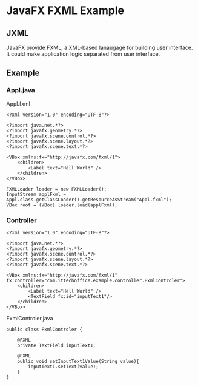 # JavaFX FXML Example

## JXML
JavaFX provide FXML, a XML-based lanaugage for building user interface. It could make application logic separated from user interface.

## Example


### Appl.java

Appl.fxml
```
<?xml version="1.0" encoding="UTF-8"?>

<?import java.net.*?>
<?import javafx.geometry.*?>
<?import javafx.scene.control.*?>
<?import javafx.scene.layout.*?>
<?import javafx.scene.text.*?>

<VBox xmlns:fx="http://javafx.com/fxml/1">
	<children>
		<Label text="Hell World" />
	</children>
</VBox>

```

```
FXMLLoader loader = new FXMLLoader();
InputStream applFxml = Appl.class.getClassLoader().getResourceAsStream("Appl.fxml");
VBox root = (VBox) loader.load(applFxml);
```

### Controller

```
<?xml version="1.0" encoding="UTF-8"?>

<?import java.net.*?>
<?import javafx.geometry.*?>
<?import javafx.scene.control.*?>
<?import javafx.scene.layout.*?>
<?import javafx.scene.text.*?>

<VBox xmlns:fx="http://javafx.com/fxml/1" fx:controller="com.ittechoffice.example.controller.FxmlControler">
	<children>
		<Label text="Hell World" />
		<TextField fx:id="inputText1"/>
	</children>
</VBox>

```

FxmlControler.java
```
public class FxmlControler {
	
	@FXML
    private TextField inputText1;

	@FXML
	public void setInputText1Value(String value){
		inputText1.setText(value);
	}
}
```